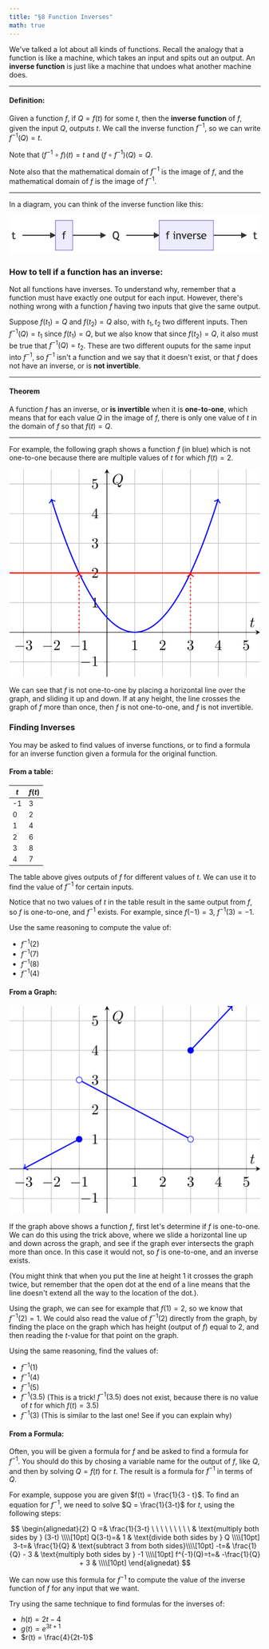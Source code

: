 ```yaml
---
title: "§8 Function Inverses"
math: true
---
```


We've talked a lot about all kinds of functions. Recall the analogy that
a function is like a machine, which takes an input and spits out an output. An
**inverse function** is just like a machine that undoes what another machine
does.

---

#### Definition:
Given a function $f$, if $Q = f(t)$ for some $t$, then the **inverse function**
of $f$, given the input $Q$, outputs $t$. We call the inverse function
$f^{-1}$, so we can write $f^{-1}(Q) = t$.

Note that $(f^{-1}\circ f)(t) = t$ and $(f\circ f^{-1})(Q) = Q$.

Note also that the  mathematical domain of  $f^{-1}$ is the image of $f$, and
the  mathematical domain of  $f$ is the image of $f^{-1}$.

---

In a diagram, you can think of the inverse function like this:

![](s8dia1.png)


### How to tell if a function has an inverse:

Not all functions have inverses. To understand why, remember that a function
must have exactly one output for each input. However, there's nothing wrong
with a function $f$ having two inputs that give the same output.

Suppose $f(t_1) = Q$ and $f(t_2) = Q$ also, with $t_1,t_2$ two different
inputs. Then $f^{-1}(Q) = t_1$ since $f(t_1) = Q$, but we also know that since
$f(t_2) = Q$, it also must be true that  $f^{-1}(Q) = t_2$. These are two
different ouputs for the same input into $f^{-1}$, so $f^{-1}$ isn't a function
and we say that it doesn't exist, or that $f$ does not have an inverse, or is
**not invertible**.

---

#### Theorem

A function $f$ has an inverse, or **is invertible** when it is **one-to-one**,
which means that for each value $Q$ in the image of $f$, there is only one
value of $t$ in the domain of $f$ so that $f(t) = Q$.

---

For example, the following graph shows a function $f$ (in blue) which is not one-to-one
because there are multiple values of $t$ for which $f(t) = 2$.

![s8graph1](s8graph1.svg)

We can see that $f$ is not one-to-one by placing a horizontal line over the
graph, and sliding it up and down. If at any height, the line crosses the graph
of $f$ more than once, then $f$ is not one-to-one, and $f$ is not invertible.


### Finding Inverses

You may be asked to find values of inverse functions, or to find a formula for
an inverse function given a formula for the original function.

#### From a table:

$t$ | $f(t)$
-|-
-1 | 3
0 | 2
1 | 4
2 | 6
3 | 8
4 | 7

The table above gives outputs of $f$ for different values of $t$. We can use it
to find the value of $f^{-1}$ for certain inputs.

Notice that no two values of $t$ in the table result in the same output from $f$, so $f$ is one-to-one, and $f^{-1}$ exists.
For example, since $f(-1) = 3$, $f^{-1}(3) = -1$.

Use the same reasoning to compute the value of:

* $f^{-1}(2)$
* $f^{-1}(7)$
* $f^{-1}(8)$
* $f^{-1}(4)$

#### From a Graph:

![](s8graph2.svg)

If the graph above shows a function $f$, first let's determine if $f$ is
one-to-one. We can do this using the trick above, where we slide a horizontal
line up and down across the graph, and see if the graph ever intersects the
graph more than once. In this case it would not, so $f$ is one-to-one, and an
inverse exists.

(You might think that when you put the line at height 1 it crosses the graph
twice, but remember that the open dot at the end of a line means that the line
doesn't extend all the way to the location of the dot.).

Using the graph, we can see for example that  $f(1) = 2$, so we know that
$f^{-1}(2) = 1$. We could also read the value of $f^{-1}(2)$ directly from the
graph, by finding the place on the graph which has height (output of $f$) equal
to $2$, and then reading the $t$-value for that point on the graph.

Using the same reasoning, find the values of:

* $f^{-1}(1)$
* $f^{-1}(4)$
* $f^{-1}(5)$
* $f^{-1}(3.5)$ (This is a trick! $f^{-1}(3.5)$ does not exist, because there
    is no value of $t$ for which $f(t) = 3.5$)
* $f^{-1}(3)$ (This is similar to the last one! See if you can explain why)


#### From a Formula:

Often, you will be given a formula for $f$ and be asked to find a formula for
$f^{-1}$. You should do this by chosing a variable name for the output of $f$,
like  $Q$, and then by solving $Q=f(t)$ for $t$. The result is a formula for
$f^{-1}$ in terms of $Q$.

For example, suppose you are given $f(t) = \frac{1}{3 - t}$. To find an
equation for $f^{-1}$, we need to solve $Q = \frac{1}{3-t}$ for $t$, using the
following steps:

$$
\begin{alignedat}{2}
Q =& \frac{1}{3-t} \ \ \ \ \ \ \ \ \ & \text{multiply both sides by } (3-t) \\\\[10pt]
Q(3-t)=& 1 & \text{divide both sides by } Q \\\\[10pt]
3-t=& \frac{1}{Q} & \text{subtract 3 from both sides}\\\\[10pt]
-t=& \frac{1}{Q} - 3 & \text{multiply both sides by } -1 \\\\[10pt]
f^{-1}(Q)=t=& -\frac{1}{Q} + 3 & \\\\[10pt]
\end{alignedat}
$$

We can now use this formula for $f^{-1}$ to compute the value of the inverse
function of $f$ for any input that we want.

Try using the same technique to find formulas for the inverses of:

*  $h(t) = 2t - 4$
*  $g(t) = e^{3t + 1}$
* $r(t) = \frac{4}{2t-1}$
